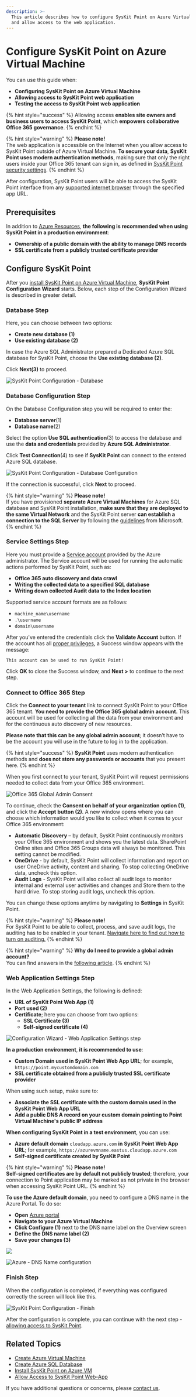 ```yaml
---
description: >-
  This article describes how to configure SysKit Point on Azure Virtual Machine
  and allow access to the web application.
---
```


# Configure SysKit Point on Azure Virtual Machine

You can use this guide when:

* **Configuring SysKit Point on Azure Virtual Machine**
* **Allowing access to SysKit Point web application**
* **Testing the access to SysKit Point web application**

{% hint style="success" %}
Allowing access **enables site owners and business users to access SysKit Point**, which **empowers collaborative Office 365 governance**.
{% endhint %}

{% hint style="warning" %}
**Please note!**  
The web application is accessible on the Internet when you allow access to SysKit Point outside of Azure Virtual Machine. **To secure your data**, **SysKit Point uses modern authentication methods**, making sure that only the right users inside your Office 365 tenant can sign in, as defined in [SysKit Point security settings](https://github.com/SysKitTeam/docs-point/tree/d583078a5f2c57a8d2e52f4fc0ceef9f01633160/installation-and-configuration/installation-and-configuration/enable-role-based-access.md).
{% endhint %}

After configuration, SysKit Point users will be able to access the SysKit Point interface from any [supported internet browser](../../requirements/system-requirements.md#supported-browsers) through the specified app URL.

## Prerequisites

In addition to [Azure Resources](azure-resource-requirements.md), **the following is recommended when using SysKit Point in a production environment**:

* **Ownership of a public domain with the ability to manage DNS records**
* **SSL certificate from a publicly trusted certificate provider**

## Configure SysKit Point

After you [install SysKit Point on Azure Virtual Machine](https://github.com/SysKitTeam/docs-point/tree/d583078a5f2c57a8d2e52f4fc0ceef9f01633160/installation-and-configuration/deploy-to-azure/install-syskit-point-on-azure-vm/README.md), **SysKit Point Configuration Wizard** starts. Below, each step of the Configuration Wizard is described in greater detail.

### Database Step

Here, you can choose between two options:

* **Create new database \(1\)**
* **Use existing database \(2\)**

In case the Azure SQL Administrator prepared a Dedicated Azure SQL database for SysKit Point, choose the **Use existing database \(2\)**.

Click **Next\(3\)** to proceed.

![SysKit Point Configuration - Database](../../.gitbook/assets/configure-syskit-point_database_step.png)

### Database Configuration Step

On the Database Configuration step you will be required to enter the:

* **Database server**\(1\)
* **Database name**\(2\)

Select the option **Use SQL authentication**\(3\) to access the database and use the **data and credentials** provided by **Azure SQL Administrator**.

Click **Test Connection**\(4\) to see if **SysKit Point** can connect to the entered Azure SQL database.

![SysKit Point Configuration - Database Configuration](../../.gitbook/assets/2%20%283%29.png)

If the connection is successful, click **Next** to proceed.

{% hint style="warning" %}
**Please note!**  
If you have provisioned **separate Azure Virtual Machines** for Azure SQL database and SysKit Point installation, **make sure that they are deployed to the same Virtual Network** and the SysKit Point server **can establish a connection to the SQL Server** by following the [guidelines](https://docs.microsoft.com/en-us/azure/virtual-machines/windows/sql/virtual-machines-windows-sql-connect#connect-to-sql-server-within-a-virtual-network) from Microsoft.
{% endhint %}

### Service Settings Step

Here you must provide a [Service account](permission-requirements.md#service-account) provided by the Azure administrator. The Service account will be used for running the automatic actions performed by SysKit Point, such as:

* **Office 365 auto discovery and data crawl** 
* **Writing the collected data to a specified SQL database**  
* **Writing down collected Audit data to the Index location** 

Supported service account formats are as follows:

* `machine_name\username`
* `.\username`
* `domain\username`

After you've entered the credentials click the **Validate Account** button. If the account has all [proper privileges](permission-requirements.md#service-account), a Success window appears with the message:

`This account can be used to run SysKit Point!`

Click **OK** to close the Success window, and **Next &gt;** to continue to the next step.

### Connect to Office 365 Step

Click the **Connect to your tenant** link to connect SysKit Point to your Office 365 tenant. **You need to provide the Office 365 global admin account.** This account will be used for collecting all the data from your environment and for the continuous auto discovery of new resources.

**Please note that this can be any global admin account**; it doesn’t have to be the account you will use in the future to log in to the application.

{% hint style="success" %}
**SysKit Point** uses modern authentication methods and **does not store any passwords or accounts** that you present here.
{% endhint %}

When you first connect to your tenant, SysKit Point will request permissions needed to collect data from your Office 365 environment.

![Office 365 Global Admin Consent](../../.gitbook/assets/permission_requirements_global_administrator_consent-3.png)

To continue, check the **Consent on behalf of your organization** **option \(1\)**, and click the **Accept** **button \(2\)**. A new window opens where you can choose which information would you like to collect when it comes to your Office 365 environment:

* **Automatic Discovery** – by default, SysKit Point continuously monitors your Office 365 environment and shows you the latest data. SharePoint Online sites and Office 365 Groups data will always be monitored. This setting cannot be modified.
* **OneDrive** - by default, SysKit Point will collect information and report on user OneDrive activity, content and sharing. To stop collecting OneDrive data, uncheck this option.
* **Audit Logs** - SysKit Point will also collect all audit logs to monitor internal and external user activities and changes and Store them to the hard drive. To stop storing audit logs, uncheck this option. 

You can change these options anytime by navigating to **Settings** in SysKit Point.

{% hint style="warning" %}
**Please note!**  
For SysKit Point to be able to collect, process, and save audit logs, the auditing has to be enabled in your tenant. [Navigate here to find out how to turn on auditing.](../../faq/turn-on-auditing.md)
{% endhint %}

{% hint style="warning" %}
**Why do I need to provide a global admin account?**  
You can find answers in the [following article](permission-requirements.md).
{% endhint %}

### Web Application Settings Step

In the Web Application Settings, the following is defined:

* **URL of SysKit Point Web App \(1\)**
* **Port used \(2\)**
* **Certificate**; here you can choose from two options:
  * **SSL Certificate \(3\)**
  * **Self-signed certificate \(4\)**

![Configuration Wizard - Web Application Settings step](../../.gitbook/assets/azure-vm_configuration-web-app.png)

**In a production environment**, **it is recommended to use**:

* **Custom Domain used in SysKit Point Web App URL**; for example, `https://point.mycustomdomain.com`
* **SSL certificate obtained from a publicly trusted SSL certificate provider**

When using such setup, make sure to:

* **Associate the SSL certificate with the custom domain used in the SysKit Point Web App URL**
* **Add a public DNS A record on your custom domain pointing to Point Virtual Machine's public IP address** 

**When configuring SysKit Point in a test environment**, you can use:

* **Azure default domain** `cloudapp.azure.com` **in SysKit Point Web App URL**; for example, `https://azurevmname.eastus.cloudapp.azure.com`
* **Self-signed certificate created by SysKit Point**

{% hint style="warning" %}
**Please note!**  
**Self-signed certificates are by default not publicly trusted**; therefore, your connection to Point application may be marked as not private in the browser when accessing SysKit Point URL.
{% endhint %}

**To use the Azure default domain**, you need to configure a DNS name in the Azure Portal. To do so:

* **Open** [Azure portal](https://portal.azure.com)
* **Navigate to your Azure Virtual Machine**
* **Click Configure \(1\)** next to the DNS name label on the Overview screen
* **Define the DNS name label \(2\)**
* **Save your changes \(3\)**

![](../../.gitbook/assets/azure-vm_dns-name_01.png)

![Azure - DNS Name configuration](../../.gitbook/assets/azure-vm_dns-name_02.png)

### Finish Step

When the configuration is completed, if everything was configured correctly the screen will look like this.

![SysKit Point Configuration - Finish](../../.gitbook/assets/7%20%281%29.png)

After the configuration is complete, you can continue with the next step - [allowing access to SysKit Point](allow-access-to-syskit-point-web-app.md).

## Related Topics

* [Create Azure Virtual Machine](prerequisites/create-azure-vm.md)
* [Create Azure SQL Database](prerequisites/create-azure-sql-database.md)
* [Install SysKit Point on Azure VM](install-syskit-point-on-azure-vm.md) 
* [Allow Access to SysKit Point Web-App](allow-access-to-syskit-point-web-app.md)

If you have additional questions or concerns, please [contact us](https://www.syskit.com/contact-us/).

